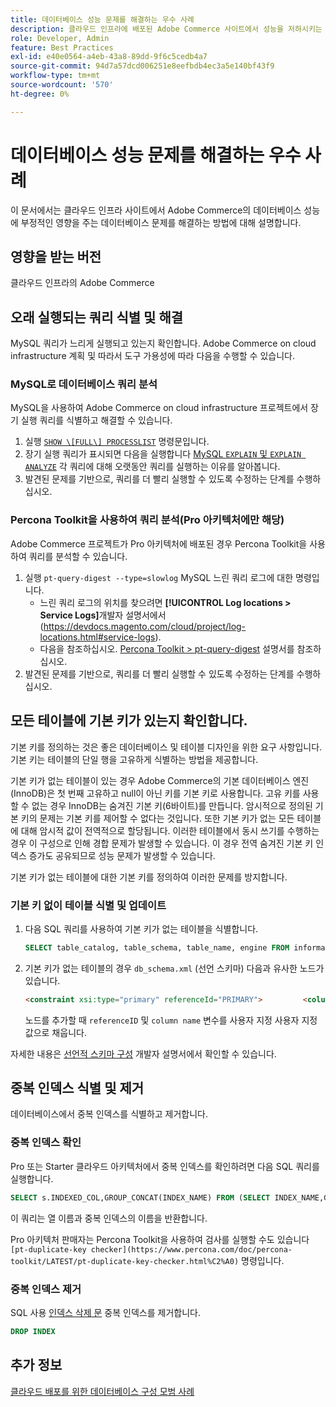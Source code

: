 ```yaml
---
title: 데이터베이스 성능 문제를 해결하는 우수 사례
description: 클라우드 인프라에 배포된 Adobe Commerce 사이트에서 성능을 저하시키는 데이터베이스 문제를 해결하는 방법에 대해 알아봅니다.
role: Developer, Admin
feature: Best Practices
exl-id: e40e0564-a4eb-43a8-89dd-9f6c5cedb4a7
source-git-commit: 94d7a57dcd006251e8eefbdb4ec3a5e140bf43f9
workflow-type: tm+mt
source-wordcount: '570'
ht-degree: 0%

---
```


<!--Consider moving this topic to the Maintenance section-->

# 데이터베이스 성능 문제를 해결하는 우수 사례

이 문서에서는 클라우드 인프라 사이트에서 Adobe Commerce의 데이터베이스 성능에 부정적인 영향을 주는 데이터베이스 문제를 해결하는 방법에 대해 설명합니다.

## 영향을 받는 버전

클라우드 인프라의 Adobe Commerce

## 오래 실행되는 쿼리 식별 및 해결

MySQL 쿼리가 느리게 실행되고 있는지 확인합니다. Adobe Commerce on cloud infrastructure 계획 및 따라서 도구 가용성에 따라 다음을 수행할 수 있습니다.

### MySQL로 데이터베이스 쿼리 분석

MySQL을 사용하여 Adobe Commerce on cloud infrastructure 프로젝트에서 장기 실행 쿼리를 식별하고 해결할 수 있습니다.

1. 실행 [`SHOW \[FULL\] PROCESSLIST`](https://dev.mysql.com/doc/refman/8.0/en/show-processlist.html) 명령문입니다.
1. 장기 실행 쿼리가 표시되면 다음을 실행합니다 [MySQL `EXPLAIN` 및 `EXPLAIN ANALYZE`](https://mysqlserverteam.com/mysql-explain-analyze/) 각 쿼리에 대해 오랫동안 쿼리를 실행하는 이유를 알아봅니다.
1. 발견된 문제를 기반으로, 쿼리를 더 빨리 실행할 수 있도록 수정하는 단계를 수행하십시오.

### Percona Toolkit을 사용하여 쿼리 분석(Pro 아키텍처에만 해당)

Adobe Commerce 프로젝트가 Pro 아키텍처에 배포된 경우 Percona Toolkit을 사용하여 쿼리를 분석할 수 있습니다.

1. 실행 `pt-query-digest --type=slowlog` MySQL 느린 쿼리 로그에 대한 명령입니다.
   * 느린 쿼리 로그의 위치를 찾으려면 **[!UICONTROL Log locations > Service Logs]**&#x200B;개발자 설명서에서 (https://devdocs.magento.com/cloud/project/log-locations.html#service-logs).
   * 다음을 참조하십시오. [Percona Toolkit > pt-query-digest](https://www.percona.com/doc/percona-toolkit/LATEST/pt-query-digest.html#pt-query-digest) 설명서를 참조하십시오.
1. 발견된 문제를 기반으로, 쿼리를 더 빨리 실행할 수 있도록 수정하는 단계를 수행하십시오.

## 모든 테이블에 기본 키가 있는지 확인합니다.

기본 키를 정의하는 것은 좋은 데이터베이스 및 테이블 디자인을 위한 요구 사항입니다. 기본 키는 테이블의 단일 행을 고유하게 식별하는 방법을 제공합니다.

기본 키가 없는 테이블이 있는 경우 Adobe Commerce의 기본 데이터베이스 엔진(InnoDB)은 첫 번째 고유하고 null이 아닌 키를 기본 키로 사용합니다. 고유 키를 사용할 수 없는 경우 InnoDB는 숨겨진 기본 키(6바이트)를 만듭니다. 암시적으로 정의된 기본 키의 문제는 기본 키를 제어할 수 없다는 것입니다. 또한 기본 키가 없는 모든 테이블에 대해 암시적 값이 전역적으로 할당됩니다. 이러한 테이블에서 동시 쓰기를 수행하는 경우 이 구성으로 인해 경합 문제가 발생할 수 있습니다. 이 경우 전역 숨겨진 기본 키 인덱스 증가도 공유되므로 성능 문제가 발생할 수 있습니다.

기본 키가 없는 테이블에 대한 기본 키를 정의하여 이러한 문제를 방지합니다.

### 기본 키 없이 테이블 식별 및 업데이트

1. 다음 SQL 쿼리를 사용하여 기본 키가 없는 테이블을 식별합니다.

   ```sql
   SELECT table_catalog, table_schema, table_name, engine FROM information_schema.tables        WHERE (table_catalog, table_schema, table_name) NOT IN (SELECT table_catalog, table_schema, table_name FROM information_schema.table_constraints  WHERE constraint_type = 'PRIMARY KEY') AND table_schema NOT IN ('information_schema', 'pg_catalog');    
   ```

1. 기본 키가 없는 테이블의 경우 `db_schema.xml` (선언 스키마) 다음과 유사한 노드가 있습니다.

   ```html
   <constraint xsi:type="primary" referenceId="PRIMARY">         <column name="id_column"/>     </constraint>    
   ```

   노드를 추가할 때 `referenceID` 및 `column name` 변수를 사용자 지정 사용자 지정 값으로 채웁니다.

자세한 내용은 [선언적 스키마 구성](https://developer.adobe.com/commerce/php/development/components/declarative-schema/configuration/) 개발자 설명서에서 확인할 수 있습니다.

## 중복 인덱스 식별 및 제거

데이터베이스에서 중복 인덱스를 식별하고 제거합니다.

### 중복 인덱스 확인

Pro 또는 Starter 클라우드 아키텍처에서 중복 인덱스를 확인하려면 다음 SQL 쿼리를 실행합니다.

```sql
SELECT s.INDEXED_COL,GROUP_CONCAT(INDEX_NAME) FROM (SELECT INDEX_NAME,GROUP_CONCAT(CONCAT(TABLE_NAME,'.',COLUMN_NAME) ORDER BY CONCAT(SEQ_IN_INDEX,COLUMN_NAME)) 'INDEXED_COL' FROM INFORMATION_SCHEMA.STATISTICS WHERE TABLE_SCHEMA = 'db?' GROUP BY INDEX_NAME)as s GROUP BY INDEXED_COL HAVING COUNT(1)>1
```

이 쿼리는 열 이름과 중복 인덱스의 이름을 반환합니다.

Pro 아키텍처 판매자는 Percona Toolkit을 사용하여 검사를 실행할 수도 있습니다  `[pt-duplicate-key checker](https://www.percona.com/doc/percona-toolkit/LATEST/pt-duplicate-key-checker.html%C2%A0)` 명령입니다.

### 중복 인덱스 제거

SQL 사용 [인덱스 삭제 문](https://dev.mysql.com/doc/refman/8.0/en/drop-index.html) 중복 인덱스를 제거합니다.

```SQL
DROP INDEX
```

## 추가 정보

[클라우드 배포를 위한 데이터베이스 구성 모범 사례](../planning/database-on-cloud.md)
